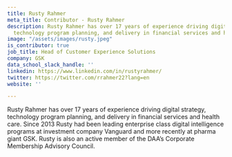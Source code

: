 ```yaml
---
title: Rusty Rahmer
meta_title: Contributor - Rusty Rahmer
description: Rusty Rahmer has over 17 years of experience driving digital strategy,
  technology program planning, and delivery in financial services and health care.
image: "/assets/images/rusty.jpeg"
is_contributor: true
job_title: Head of Customer Experience Solutions
company: GSK
data_school_slack_handle: ''
linkedin: https://www.linkedin.com/in/rustyrahmer/
twitter: https://twitter.com/rrahmer22?lang=en
website: ''

---
```

Rusty Rahmer has over 17 years of experience driving digital strategy, technology program planning, and delivery in financial services and health care. Since 2013 Rusty had been leading enterprise class digital intelligence programs at investment company Vanguard and more recently at pharma giant GSK. Rusty is also an active member of the DAA’s Corporate Membership Advisory Council.